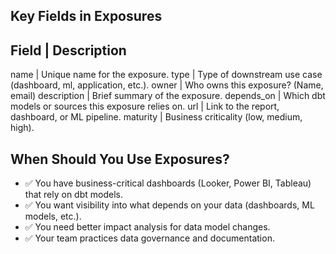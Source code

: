 ## Key Fields in Exposures
Field	        | Description
----------------------------------------------------------------------------------
name	        | Unique name for the exposure.
type	        | Type of downstream use case (dashboard, ml, application, etc.).
owner	        | Who owns this exposure? (Name, email)
description	  | Brief summary of the exposure.
depends_on	  | Which dbt models or sources this exposure relies on.
url	          | Link to the report, dashboard, or ML pipeline.
maturity	    | Business criticality (low, medium, high).

## When Should You Use Exposures?
+ ✅ You have business-critical dashboards (Looker, Power BI, Tableau) that rely on dbt models.
+ ✅ You want visibility into what depends on your data (dashboards, ML models, etc.).
+ ✅ You need better impact analysis for data model changes.
+ ✅ Your team practices data governance and documentation.
